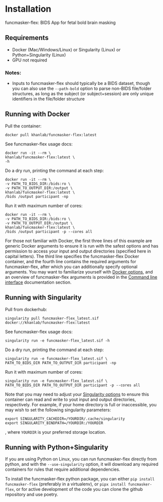 # Installation

funcmasker-flex: BIDS App for fetal bold brain masking

## Requirements

-   Docker (Mac/Windows/Linux) or Singularity (Linux) or Python+Singularity (Linux)
-   GPU not required

### Notes:

-   Inputs to funcmasker-flex should typically be a BIDS dataset, though you can also use the `--path-bold` option to parse non-BIDS file/folder structures, as long as the subject (or subject+session) are only unique identifiers in the file/folder structure


## Running with Docker

Pull the container:

    docker pull khanlab/funcmasker-flex:latest

See funcmasker-flex usage docs:

    docker run -it --rm \
    khanlab/funcmasker-flex:latest \
    -h

Do a dry run, printing the command at each step:

    docker run -it --rm \
    -v PATH_TO_BIDS_DIR:/bids:ro \
    -v PATH_TO_OUTPUT_DIR:/output \
    khanlab/funcmasker-flex:latest \
    /bids /output participant -np 

Run it with maximum number of cores:

    docker run -it --rm \
    -v PATH_TO_BIDS_DIR:/bids:ro \
    -v PATH_TO_OUTPUT_DIR:/output \
    khanlab/funcmasker-flex:latest \
    /bids /output participant -p --cores all

For those not familiar with Docker, the first three lines of this
example are generic Docker arguments to ensure it is run with the safest
options and has permission to access your input and output directories
(specified here in capital letters). The third line specifies the
funcmasker-flex Docker container, and the fourth line contains the required
arguments for funcmasker-flex, after which you can additionally specify optional arguments. You may want to familiarize yourself with
[Docker options](https://docs.docker.com/engine/reference/run/), and an
overview of funcmasker-flex arguments is provided in the [Command line
interface](https://funcmasker-flex.readthedocs.io/en/stable/usage/app_cli.html)
documentation section.

## Running with Singularity

Pull from dockerhub:

    singularity pull funcmasker-flex_latest.sif docker://khanlab/funcmasker-flex:latest

See funcmasker-flex usage docs:

    singularity run -e funcmasker-flex_latest.sif -h

Do a dry run, printing the command at each step:

    singularity run -e funcmasker-flex_latest.sif \
    PATH_TO_BIDS_DIR PATH_TO_OUTPUT_DIR participant -np 

Run it with maximum number of cores:

    singularity run -e funcmasker-flex_latest.sif \
    PATH_TO_BIDS_DIR PATH_TO_OUTPUT_DIR participant -p --cores all

Note that you may need to adjust your [Singularity options](https://sylabs.io/guides/3.1/user-guide/cli/singularity_run.html) to ensure this container can read and write to yout input and output directories, respectively. For example, if your home directory is full or inaccessible, you may wish to set the following singularity parameters:

    export SINGULARITY_CACHEDIR=/YOURDIR/.cache/singularity
    export SINGULARITY_BINDPATH=/YOURDIR:/YOURDIR

, where `YOURDIR` is your preferred storage location.


## Running with Python+Singularity

If you are using Python on Linux, you can run funcmasker-flex directly from python, and with the `--use-singularity` option, it will download any required containers for rules that require additional dependencies. 

To install the funcmasker-flex python package, you can either `pip install funcmasker-flex` (preferably in a virtualenv), or `pipx install funcmasker-flex`, or for active development of the code you can clone the github repository and use poetry. 


